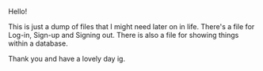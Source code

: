 Hello!

This is just a dump of files that I might need later on in life. There's a file for Log-in, Sign-up and Signing out. There is also a file for showing things within a database. 

Thank you and have a lovely day ig.
